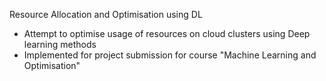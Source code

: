 Resource Allocation and Optimisation using DL

- Attempt to optimise usage of resources on cloud clusters using Deep learning methods
- Implemented for project submission for course "Machine Learning and Optimisation"